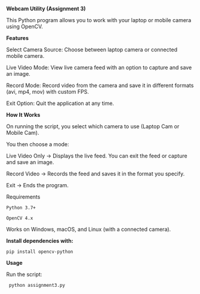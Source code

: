 **Webcam Utility (Assignment 3)**

  This Python program allows you to work with your laptop or mobile camera using OpenCV.

**Features**

  Select Camera Source: Choose between laptop camera or connected mobile camera.
  
  Live Video Mode: View live camera feed with an option to capture and save an image.
  
  Record Mode: Record video from the camera and save it in different formats (avi, mp4, mov) with custom FPS.
  
  Exit Option: Quit the application at any time.

**How It Works**

  On running the script, you select which camera to use (Laptop Cam or Mobile Cam).
  
  You then choose a mode:
  
  Live Video Only → Displays the live feed. You can exit the feed or capture and save an image.
  
  Record Video → Records the feed and saves it in the format you specify.
  
  Exit → Ends the program.

Requirements

	Python 3.7+

	OpenCV 4.x

Works on Windows, macOS, and Linux (with a connected camera).

**Install dependencies with:**

	pip install opencv-python

**Usage**

  Run the script:
	
	 python assignment3.py	

